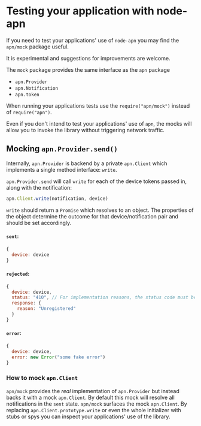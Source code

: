# Testing your application with node-apn

If you need to test your applications' use of `node-apn` you may find the `apn/mock` package useful.

It is experimental and suggestions for improvements are welcome.

The `mock` package provides the same interface as the `apn` package

 - `apn.Provider`
 - `apn.Notification`
 - `apn.token`

When running your applications tests use the `require("apn/mock")` instead of `require("apn")`.

Even if you don't intend to test your applications' use of `apn`, the mocks will allow you to invoke the library without triggering network traffic.


## Mocking `apn.Provider.send()`

Internally, `apn.Provider` is backend by a private `apn.Client` which implements a single method interface: `write`.

`apn.Provider.send` will call `write` for each of the device tokens passed in, along with the notification:

```javascript
apn.Client.write(notification, device)
```

`write` should return a `Promise` which resolves to an object. The properties of the object determine the outcome for that device/notification pair and should be set accordingly.

#### `sent`:
```javascript
{ 
  device: device
}
```

#### `rejected`:
```javascript
{
  device: device, 
  status: "410", // For implementation reasons, the status code must be a string, not a number
  response: {
    reason: "Unregistered"
  }
}
```

#### `error`:
```javascript
{
  device: device,
  error: new Error("some fake error")
}
```

### How to mock `apn.Client`

`apn/mock` provides the _real_ implementation of `apn.Provider` but instead backs it with a mock `apn.Client`. By default this mock will resolve all notifications in the `sent` state. `apn/mock` surfaces the mock `apn.Client`. By replacing `apn.Client.prototype.write` or even the whole initializer with stubs or spys you can inspect your applications' use of the library.
